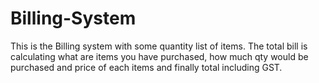 # Billing-System
This is the Billing system with some quantity list of items. The total bill is calculating what are items you have purchased, how much qty would be purchased and price of each items and finally total including GST. 
